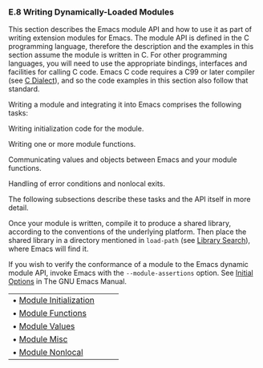 

### E.8 Writing Dynamically-Loaded Modules

This section describes the Emacs module API and how to use it as part of writing extension modules for Emacs. The module API is defined in the C programming language, therefore the description and the examples in this section assume the module is written in C. For other programming languages, you will need to use the appropriate bindings, interfaces and facilities for calling C code. Emacs C code requires a C99 or later compiler (see [C Dialect](C-Dialect.html)), and so the code examples in this section also follow that standard.

Writing a module and integrating it into Emacs comprises the following tasks:

Writing initialization code for the module.

Writing one or more module functions.

Communicating values and objects between Emacs and your module functions.

Handling of error conditions and nonlocal exits.

The following subsections describe these tasks and the API itself in more detail.

Once your module is written, compile it to produce a shared library, according to the conventions of the underlying platform. Then place the shared library in a directory mentioned in `load-path` (see [Library Search](Library-Search.html)), where Emacs will find it.

If you wish to verify the conformance of a module to the Emacs dynamic module API, invoke Emacs with the `--module-assertions` option. See [Initial Options](https://www.gnu.org/software/emacs/manual/html_node/emacs/Initial-Options.html#Initial-Options) in The GNU Emacs Manual.

|                                                       |    |    |
| :---------------------------------------------------- | -- | :- |
| • [Module Initialization](Module-Initialization.html) |    |    |
| • [Module Functions](Module-Functions.html)           |    |    |
| • [Module Values](Module-Values.html)                 |    |    |
| • [Module Misc](Module-Misc.html)                     |    |    |
| • [Module Nonlocal](Module-Nonlocal.html)             |    |    |
